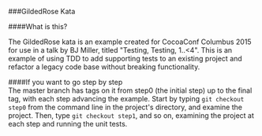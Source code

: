 ###GildedRose Kata

####What is this?  

The GildedRose kata is an example created for CocoaConf Columbus 2015 for use in a talk by BJ Miller, titled "Testing, Testing, 1..<4". This is an example of using TDD to add supporting tests to an existing project and refactor a legacy code base without breaking functionality.

####If you want to go step by step  
The master branch has tags on it from step0 (the initial step) up to the final tag, with each step advancing the example. Start by typing `git checkout step0` from the command line in the project's directory, and examine the project. Then, type `git checkout step1`, and so on, examining the project at each step and running the unit tests.

